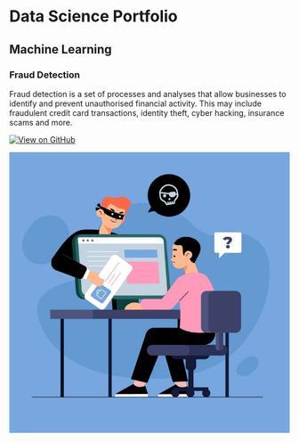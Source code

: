 # Data Science Portfolio

## Machine Learning

### Fraud Detection

<p>Fraud detection is a set of processes and analyses that allow businesses to identify and prevent unauthorised financial activity. This may include fraudulent credit card transactions, identity theft, cyber hacking, insurance scams and more.</p>

[![View on GitHub](https://img.shields.io/badge/GitHub-View_on_GitHub-blue?logo=GitHub)](https://github.com/IndrajaPunna/fraud_detection)

<center><img src="images/fraud_detection.jpg"/></center>
